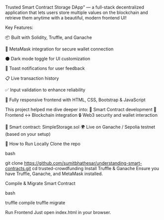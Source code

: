 Trusted Smart Contract Storage DApp" — a full-stack decentralized application that lets users store multiple values on the blockchain and retrieve them anytime with a beautiful, modern frontend UI!

Key Features:

📦 Built with Solidity, Truffle, and Ganache

🦊 MetaMask integration for secure wallet connection

🌑 Dark mode toggle for UI customization

🍞 Toast notifications for user feedback

📋 Live transaction history

✅ Input validation to enhance reliability

🧠 Fully responsive frontend with HTML, CSS, Bootstrap & JavaScript



This project helped me dive deeper into: 🧠 Smart Contract development
🔁 Frontend ↔️ Blockchain integration
🔒 Web3 security and wallet interaction

🔗 Smart contract: SimpleStorage.sol
🌍 Live on Ganache / Sepolia testnet (based on your setup)





🧪 How to Run Locally
Clone the repo

bash

git clone https://github.com/sumitbhathesar/understanding-smart-contracts.git
cd trusted-crowdfunding
Install Truffle & Ganache
Ensure you have Truffle, Ganache, and MetaMask installed.

Compile & Migrate Smart Contract

bash

truffle compile
truffle migrate

Run Frontend Just open index.html in your browser.
